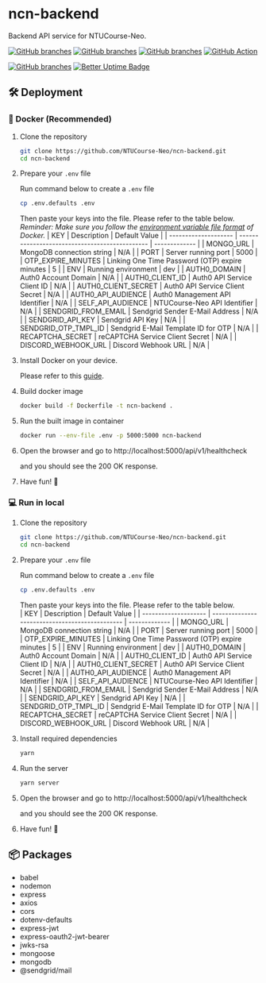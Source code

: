 # ncn-backend
Backend API service for NTUCourse-Neo.

[![GitHub branches](https://badgen.net/github/branches/NTUCourse-Neo/ncn-backend?a)](https://github.com/NTUCourse-Neo/ncn-backend)
[![GitHub branches](https://badgen.net/github/merged-prs/NTUCourse-Neo/ncn-backend?a)](https://github.com/NTUCourse-Neo/ncn-backend)
[![GitHub branches](https://badgen.net/github/commits/NTUCourse-Neo/ncn-backend?a)](https://github.com/NTUCourse-Neo/ncn-backend)
[![GitHub Action](https://badgen.net/github/last-commit/NTUCourse-Neo/ncn-backend?a)](https://github.com/NTUCourse-Neo/ncn-backend)

[![GitHub branches](https://github.com/NTUCourse-Neo/ncn-backend/actions/workflows/master_ntucourse-neo-api-v1.yml/badge.svg)](https://github.com/NTUCourse-Neo/ncn-backend/actions/workflows/master_ntucourse-neo-api-v1.yml)
[![Better Uptime Badge](https://betteruptime.com/status-badges/v1/monitor/bqby.svg)](https://betteruptime.com/?utm_source=status_badge)
## 🛠 Deployment

### 🐋 Docker (Recommended)
1. Clone the repository
    ```bash
    git clone https://github.com/NTUCourse-Neo/ncn-backend.git
    cd ncn-backend
    ```
1. Prepare your `.env` file
    
    Run command below to create a `.env` file
    ```bash
    cp .env.defaults .env
    ```
    Then paste your keys into the file. Please refer to the table below.    
    *Reminder: Make sure you follow the [environment variable file format](https://docs.docker.com/engine/reference/commandline/run/#set-environment-variables--e---env---env-file) of Docker.*
    | KEY                  | Description                                    | Default Value |
    | -------------------- | ---------------------------------------------- | ------------- |
    | MONGO_URL            | MongoDB connection string                      | N/A           |
    | PORT                 | Server running port                            | 5000          |
    | OTP_EXPIRE_MINUTES   | Linking One Time Password (OTP) expire minutes | 5             |
    | ENV                  | Running environment                            | dev           |
    | AUTH0_DOMAIN         | Auth0 Account Domain                           | N/A           |
    | AUTH0_CLIENT_ID      | Auth0 API Service Client ID                    | N/A           |
    | AUTH0_CLIENT_SECRET  | Auth0 API Service Client Secret                | N/A           |
    | AUTH0_API_AUDIENCE   | Auth0 Management API Identifier                | N/A           |
    | SELF_API_AUDIENCE    | NTUCourse-Neo API Identifier                   | N/A           |
    | SENDGRID_FROM_EMAIL  | Sendgrid Sender E-Mail Address                 | N/A           |
    | SENDGRID_API_KEY     | Sendgrid API Key                               | N/A           |
    | SENDGRID_OTP_TMPL_ID | Sendgrid E-Mail Template ID for OTP            | N/A           |
    | RECAPTCHA_SECRET     | reCAPTCHA Service Client Secret                | N/A           |
    | DISCORD_WEBHOOK_URL  | Discord Webhook URL                            | N/A           |


1. Install Docker on your device.
   
   Please refer to this [guide](https://docs.docker.com/engine/install/).

2. Build docker image
    ```bash
    docker build -f Dockerfile -t ncn-backend .
    ```

3. Run the built image in container
    ```bash
    docker run --env-file .env -p 5000:5000 ncn-backend
    ```

4. Open the browser and go to http://localhost:5000/api/v1/healthcheck
   
   and you should see the 200 OK response.
5. Have fun! 🎉
### 💻 Run in local
1. Clone the repository
    ```bash
    git clone https://github.com/NTUCourse-Neo/ncn-backend.git
    cd ncn-backend
    ```
2. Prepare your `.env` file
    
    Run command below to create a `.env` file
    ```bash
    cp .env.defaults .env
    ```
    Then paste your keys into the file. Please refer to the table below.    
    | KEY                  | Description                                    | Default Value |
    | -------------------- | ---------------------------------------------- | ------------- |
    | MONGO_URL            | MongoDB connection string                      | N/A           |
    | PORT                 | Server running port                            | 5000          |
    | OTP_EXPIRE_MINUTES   | Linking One Time Password (OTP) expire minutes | 5             |
    | ENV                  | Running environment                            | dev           |
    | AUTH0_DOMAIN         | Auth0 Account Domain                           | N/A           |
    | AUTH0_CLIENT_ID      | Auth0 API Service Client ID                    | N/A           |
    | AUTH0_CLIENT_SECRET  | Auth0 API Service Client Secret                | N/A           |
    | AUTH0_API_AUDIENCE   | Auth0 Management API Identifier                | N/A           |
    | SELF_API_AUDIENCE    | NTUCourse-Neo API Identifier                   | N/A           |
    | SENDGRID_FROM_EMAIL  | Sendgrid Sender E-Mail Address                 | N/A           |
    | SENDGRID_API_KEY     | Sendgrid API Key                               | N/A           |
    | SENDGRID_OTP_TMPL_ID | Sendgrid E-Mail Template ID for OTP            | N/A           |
    | RECAPTCHA_SECRET     | reCAPTCHA Service Client Secret                | N/A           |
    | DISCORD_WEBHOOK_URL  | Discord Webhook URL                            | N/A           |
  
3. Install required dependencies
    ```bash
    yarn
    ```

4. Run the server
    ```bash
    yarn server
    ```
5. Open the browser and go to http://localhost:5000/api/v1/healthcheck
   
   and you should see the 200 OK response.
6. Have fun! 🎉



## 📦 Packages
 - babel
 - nodemon
 - express
 - axios
 - cors
 - dotenv-defaults
 - express-jwt
 - express-oauth2-jwt-bearer
 - jwks-rsa
 - mongoose
 - mongodb
 - @sendgrid/mail